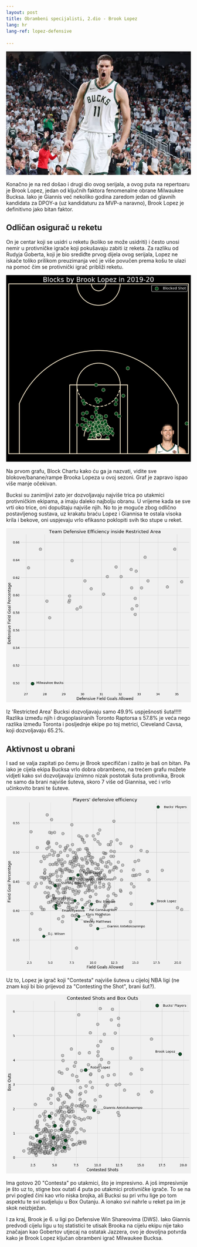 ```yaml
---
layout: post
title: Obrambeni specijalisti, 2.dio - Brook Lopez
lang: hr
lang-ref: lopez-defensive

---
```


![](/assets/brolo_defense/brolo_img.jpg)

Konačno je na red došao i drugi dio ovog serijala, a ovog puta na repertoaru je Brook Lopez, jedan od ključnih faktora fenomenalne obrane Milwaukee Bucksa. Iako je Giannis već nekoliko godina zaredom jedan od glavnih kandidata za DPOY-a (uz kandidaturu za MVP-a naravno), Brook Lopez je definitivno jako bitan faktor.

<!--more-->

## Odličan osigurač u reketu

On je centar koji se usidri u reketu (koliko se može usidriti) i često unosi nemir u protivničke igrače koji pokušavaju zabiti iz reketa. Za razliku od Rudyja Goberta, koji je bio srediđte prvog dijela ovog serijala, Lopez ne iskače toliko prilikom preuzimanja već je više povučen prema košu te ulazi na pomoć čim se protivnički igrač približi reketu.

![](/assets/brolo_defense/block_chart_brook.png)

Na prvom grafu, Block Chartu kako ću ga ja nazvati, vidite sve blokove/banane/rampe Brooka Lopeza u ovoj sezoni. Graf je zapravo ispao više manje očekivan.

Bucksi su zanimljivi zato jer dozvoljavaju najviše trica po utakmici protivničkim ekipama, a imaju daleko najbolju obranu. U vrijeme kada se sve vrti oko trice, oni dopuštaju najviše njih. No to je moguće zbog odlično postavljenog sustava, uz krakatu braću Lopez i Giannisa te ostala visoka krila i bekove, oni uspjevaju vrlo efikasno poklopiti svih tko stupe u reket.

![](/assets/brolo_defense/team_defense.png)

Iz 'Restricted Area' Bucksi dozvoljavaju samo 49.9% uspješnosti šuta!!!!! Razlika između njih i drugoplasiranih Toronto Raptorsa s 57.8% je veća nego razlika između Toronta i posljednje ekipe po toj metrici, Cleveland Cavsa, koji dozvoljavaju 65.2%.

## Aktivnost u obrani

I sad se valja zapitati po čemu je Brook specifičan i zašto je baš on bitan. Pa iako je cijela ekipa Bucksa vrlo dobra obrambeno, na trećem grafu možete vidjeti kako svi dozvoljavaju iznimno nizak postotak šuta protivnika, Brook ne samo da brani najviše šuteva, skoro 7 više od Giannisa, već i vrlo učinkovito brani te šuteve.

![](/assets/brolo_defense/defensive_eff_2.png)

Uz to, Lopez je igrač koji "Contesta" najviše šuteva u cijeloj NBA ligi (ne znam koji bi bio prijevod za "Contesting the Shot", brani šut?).

![](/assets/brolo_defense/contested_shots.png)

Ima gotovo 20 "Contesta" po utakmici, što je impresivno. A još impresivnije je što uz to, stigne box outati 4 puta po utakmici protivničke igrače. To se na prvi pogled čini kao vrlo niska brojka, ali Bucksi su pri vrhu lige po tom aspektu te svi sudjeluju u Box Outanju. A ionako svi nahrle u reket pa im je skok neizbježan.

I za kraj, Brook je 6. u ligi po Defensive Win Shareovima (DWS). Iako Giannis predvodi cijelu ligu u toj statistici te utisak Brooka na cijelu ekipu nije tako značajan kao Gobertov utjecaj na ostatak Jazzera, ovo je dovoljna potvrda kako je Brook Lopez ključan obrambeni igrač Milwaukee Bucksa.
